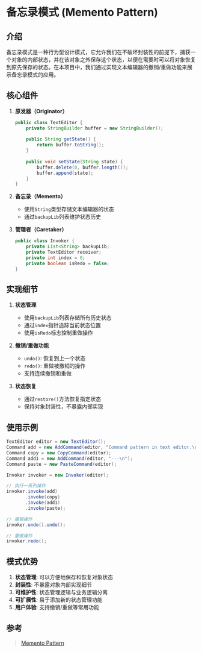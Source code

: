 # 备忘录模式 (Memento Pattern)

## 介绍

备忘录模式是一种行为型设计模式，它允许我们在不破坏封装性的前提下，捕获一个对象的内部状态，并在该对象之外保存这个状态，以便在需要时可以将对象恢复到原先保存的状态。在本项目中，我们通过实现文本编辑器的撤销/重做功能来展示备忘录模式的应用。

## 核心组件

1. **原发器（Originator）**
   ```java
   public class TextEditor {
       private StringBuilder buffer = new StringBuilder();
       
       public String getState() {
           return buffer.toString();
       }
       
       public void setState(String state) {
           buffer.delete(0, buffer.length());
           buffer.append(state);
       }
   }
   ```

2. **备忘录（Memento）**
   - 使用`String`类型存储文本编辑器的状态
   - 通过`backupLib`列表维护状态历史

3. **管理者（Caretaker）**
   ```java
   public class Invoker {
       private List<String> backupLib;
       private TextEditor receiver;
       private int index = 0;
       private boolean isRedo = false;
   }
   ```

## 实现细节

1. **状态管理**
   - 使用`backupLib`列表存储所有历史状态
   - 通过`index`指针追踪当前状态位置
   - 使用`isRedo`标志控制重做操作

2. **撤销/重做功能**
   - `undo()`: 恢复到上一个状态
   - `redo()`: 重做被撤销的操作
   - 支持连续撤销和重做

3. **状态恢复**
   - 通过`restore()`方法恢复指定状态
   - 保持对象封装性，不暴露内部实现

## 使用示例

```java
TextEditor editor = new TextEditor();
Command add = new AddCommand(editor, "Command pattern in text editor.\n");
Command copy = new CopyCommand(editor);
Command add1 = new AddCommand(editor, "---\n");
Command paste = new PasteCommand(editor);

Invoker invoker = new Invoker(editor);

// 执行一系列操作
invoker.invoke(add)
       .invoke(copy)
       .invoke(add1)
       .invoke(paste);

// 撤销操作
invoker.undo().undo();

// 重做操作
invoker.redo();
```

## 模式优势

1. **状态管理**: 可以方便地保存和恢复对象状态
2. **封装性**: 不暴露对象内部实现细节
3. **可维护性**: 状态管理逻辑与业务逻辑分离
4. **可扩展性**: 易于添加新的状态管理功能
5. **用户体验**: 支持撤销/重做等常用功能

## 参考

> [Memento Pattern](https://refactoringguru.cn/design-patterns/memento) 